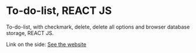 # To-do-list, REACT JS

To-do-list, with checkmark, delete, delete all options and browser database storage, REACT JS.

Link on the side: <a href="https://to-do-list-vercel-ten.vercel.app/">See the website</a>
